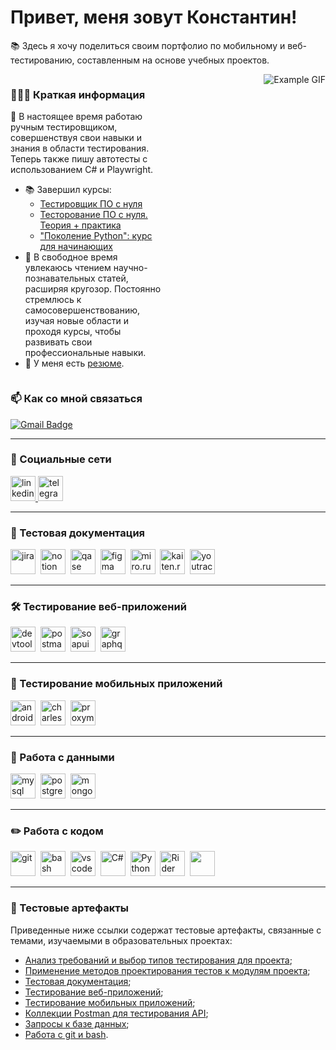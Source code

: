 # Привет, меня зовут Константин!

📚 Здесь я хочу поделиться своим портфолио по мобильному и веб-тестированию, составленным на основе учебных проектов.

<div style="display: flex;">

<div style="flex: 100%; padding-right: 10px;">

### 🏃🏼‍♀️ Краткая информация
🧪 В настоящее время работаю ручным тестировщиком, совершенствуя свои навыки и знания в области тестирования.
Теперь также пишу автотесты с использованием C# и Playwright.
- 📚 Завершил курсы:
  - [Тестировщик ПО с нуля](https://drive.google.com/file/d/1zqbNL1IHXVoR09HaNruvM06gqEbboGoP/view?usp=sharing)
  - [Тесторование ПО с нуля. Теория + практика](https://drive.google.com/file/d/1YZmXr-nsjG8vyW6YWCmGnDKpN8bWtuO5/view?usp=sharing)
  - ["Поколение Python": курс для начинающих](https://drive.google.com/file/d/1GUvpkUStfY3loWlPSiW2MYXL93Vbqbxl/view?usp=sharing)
- 📖 В свободное время увлекаюсь чтением научно-познавательных статей, расширяя кругозор.
Постоянно стремлюсь к самосовершенствованию, изучая новые области и проходя курсы, чтобы развивать свои профессиональные навыки.
- 📄 У меня есть [резюме](https://drive.google.com/file/d/1nJE1dOx-DUt71Hdx08fHoiMCHj3ZjUu3/view?usp=sharing).


</div>

<div style="flex: 100%; text-align: right; padding-left: 10px;">

<img src="https://media1.tenor.com/m/NZqiUoAnAFsAAAAd/cat-computer.gif" alt="Example GIF" style="max-width: 100%; height: auto;">

</div>

</div>

### 📫 Как со мной связаться

[![Gmail Badge](https://img.shields.io/badge/-Gmail-red?style=flat&logo=Gmail&logoColor=white)](mailto:nero.mk1999@gmail.com)

---

### 🤝 Социальные сети

<div id="badges">
    <a href="https://www.linkedin.com/in/konstantin-myshkovets/" target="_blank">
      <img src="https://cdn-icons-png.flaticon.com/512/2504/2504799.png" width="40" height="40" alt="linkedin" />
    </a>
    <a href="https://t.me/nero_mk" target="_blank">
      <img src="https://cdn-icons-png.flaticon.com/512/2111/2111646.png" width="40" height="40" alt="telegram" />
    </a>
  </div>

  ---

### 📁 Тестовая документация

<div>
  <img src="https://cdn.jsdelivr.net/gh/devicons/devicon/icons/jira/jira-original.svg" title="jira" alt="jira" width="40" height="40"/>&nbsp
  <img src="https://upload.wikimedia.org/wikipedia/commons/e/e9/Notion-logo.svg" title="notion" alt="notion" width="40" height="40"/>&nbsp
  <img src="https://luna1.co/eb0187.png" title="qase" alt="qase" width="40" height="40"/>&nbsp
  <img src="https://cdn.jsdelivr.net/gh/devicons/devicon/icons/figma/figma-original.svg" title="figma" alt="figma" width="40" height="40"/>&nbsp
  <img src="https://photo-screen.ru/i/view.php?img=9cdbe000f65e459dc2a3.PNG" title="miro.ru" alt="miro.ru" width="40" height="40"/>&nbsp
  <img src="https://kaiten.ru/assets/img/logo.svg" title="kaiten.ru" alt="kaiten.ru" width="40" height="40"/>&nbsp
   <img src="https://upload.wikimedia.org/wikipedia/commons/thumb/8/8d/YouTrack_Icon.svg/1024px-YouTrack_Icon.svg.png?20200803082248" title="youtrack" alt="youtrack" width="40" height="40"/>&nbsp
    
</div>

---

### 🛠 Тестирование веб-приложений

<div>
  <img src="https://d33wubrfki0l68.cloudfront.net/38b5c953a4667366685d55db55d057c86db1fc54/a0fdc/static/acae6b24d940347661ca901ea07f47c1/chrome-dev-logo-icon.png" title="devtools" alt="devtools" width="40" height="40"/>&nbsp
  <img src="https://voyager.postman.com/logo/postman-logo-icon-orange.svg" title="postman" alt="postman" width="40" height="40"/>&nbsp
  <img src="https://static0.smartbear.co/smartbearbrand/media/images/home/soapui-icon.svg" title="soapui" alt="soapui" width="40" height="40"/>&nbsp
    <img src="https://upload.wikimedia.org/wikipedia/commons/1/17/GraphQL_Logo.svg" title="graphql" alt="graphql" width="40" height="40"/>&nbsp
</div>

---

### 📱 Тестирование мобильных приложений

<div>
  <img src="https://cdn.jsdelivr.net/gh/devicons/devicon/icons/androidstudio/androidstudio-original.svg" title="android-studio" alt="android-studio" width="40" height="40"/>&nbsp
  <img src="https://cdn.icon-icons.com/icons2/3053/PNG/512/charles_proxy_macos_bigsur_icon_190302.png" title="charles-proxy" alt="charles-proxy" width="40" height="40"/>&nbsp
  <img src="https://pbs.twimg.com/profile_images/1589614420766126080/slAIVDtr_400x400.jpg" title="proxyman" alt="proxyman" width="40" height="40"/>&nbsp
</div>

---

### 💾 Работа с данными

<div>
  <img src="https://cdn.jsdelivr.net/gh/devicons/devicon/icons/mysql/mysql-original.svg" title="mysql" alt="mysql" width="40" height="40"/>&nbsp
  <img src="https://upload.wikimedia.org/wikipedia/commons/2/29/Postgresql_elephant.svg" title="postgresql" alt="postgresql" width="40" height="40"/>&nbsp
  <img src="https://cdn.jsdelivr.net/gh/devicons/devicon/icons/mongodb/mongodb-original.svg" title="mongodb" alt="mongodb" width="40" height="40"/>&nbsp
</div>

---

### ✏️ Работа с кодом

<div>
  <img src="https://cdn.jsdelivr.net/gh/devicons/devicon/icons/git/git-original.svg" title="git" alt="git" width="40" height="40"/>&nbsp
  <img src="https://upload.wikimedia.org/wikipedia/commons/thumb/4/4b/Bash_Logo_Colored.svg/1024px-Bash_Logo_Colored.svg.png?20180723054350" title="bash" alt="bash" width="40" height="40"/>&nbsp
  <img src="https://cdn.jsdelivr.net/gh/devicons/devicon/icons/vscode/vscode-original.svg" title="vscode" alt="vscode" width="40" height="40"/>&nbsp
  <img src="https://upload.wikimedia.org/wikipedia/commons/thumb/d/d2/C_Sharp_Logo_2023.svg/800px-C_Sharp_Logo_2023.svg.png" title="C#" alt="C#" width="40" height="40"/>&nbsp
  <img src="https://upload.wikimedia.org/wikipedia/commons/thumb/c/c3/Python-logo-notext.svg/150px-Python-logo-notext.svg.png" title="Python" alt="Python" width="40" height="40"/>&nbsp
  <img src="https://upload.wikimedia.org/wikipedia/commons/thumb/6/6e/JetBrains_Rider_Icon.svg/512px-JetBrains_Rider_Icon.svg.png" title="Rider" alt="Rider" width="40" height="40"/>&nbsp
  <img src="https://images.seeklogo.com/logo-png/43/1/playwright-logo-png_seeklogo-435674.png" width="40" height="40"/>&nbsp
  

</div>

---

### 📝 Тестовые артефакты

Приведенные ниже ссылки содержат тестовые артефакты, связанные с темами, изучаемыми в образовательных проектах:
- [Анализ требований и выбор типов тестирования для проекта](https://github.com/m-konstantin-v/theory);
- [Применение методов проектирования тестов к модулям проекта](https://github.com/m-konstantin-v/design);
- [Тестовая документация](https://github.com/m-konstantin-v/docs);
- [Тестирование веб-приложений](https://github.com/m-konstantin-v/web);
- [Тестирование мобильных приложений](https://github.com/m-konstantin-v/mobile);
- [Коллекции Postman для тестирования API](https://github.com/m-konstantin-v/api);
- [Запросы к базе данных](https://github.com/m-konstantin-v/database);
- [Работа с git и bash](https://github.com/m-konstantin-v/git_bash).


